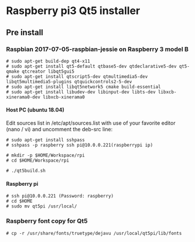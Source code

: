 # Raspberry pi3 Qt5 installer

## Pre install
### Raspbian 2017-07-05-raspbian-jessie on Raspberry 3 model B

    # sudo apt-get build-dep qt4-x11
    # sudo apt-get install qt5-default qtbase5-dev qtdeclarative5-dev qt5-qmake qtcreator libqt5gui5
    # sudo apt-get install qtscript5-dev qtmultimedia5-dev libqt5multimedia5-plugins qtquickcontrols2-5-dev
    # sudo apt-get install libqt5network5 cmake build-essential
    # sudo apt-get install libudev-dev libinput-dev libts-dev libxcb-xinerama0-dev libxcb-xinerama0

#### Host PC (ubuntu 18.04)
Edit sources list in /etc/apt/sources.list with use of your favorite editor (nano / vi) and uncomment the deb-src line:

    # sudo apt-get install sshpass
    # sshpass -p raspberry ssh pi@10.0.0.221(raspberrypi ip)

    # mkdir -p $HOME/Workspace/rpi
    # cd $HOME/Workspace/rpi

    # ./qt5build.sh
#### Raspberry pi

    # ssh pi@10.0.0.221 (Password: raspberry)
    # cd $HOME
    # sudo mv qt5pi /usr/local/
### Raspberry font copy for Qt5
    # cp -r /usr/share/fonts/truetype/dejavu /usr/local/qt5pi/lib/fonts
